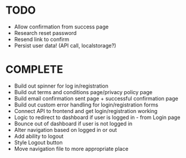 # TODO

- Allow confirmation from success page
- Research reset password
- Resend link to confirm
- Persist user data! (API call, localstorage?)

# COMPLETE

- Build out spinner for log in/registration
- Build out terms and conditions page/privacy policy page
- Build email confirmation sent page + successful confirmation page
- Build out custom error handling for login/registration forms
- Connect API to frontend and get login/registration working
- Logic to redirect to dashboard if user is logged in - from Login page
- Bounce out of dashboard if user is not logged in
- Alter navigation based on logged in or out
- Add ability to logout
- Style Logout button
- Move navigation file to more appropriate place
